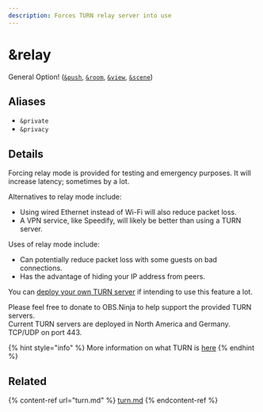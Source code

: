 ```yaml
---
description: Forces TURN relay server into use
---
```


# \&relay

General Option! ([`&push`](../source-settings/push.md), [`&room`](room.md), [`&view`](../advanced-settings/view-parameters/view.md), [`&scene`](../advanced-settings/view-parameters/scene.md))

## Aliases

* `&private`
* `&privacy`

## Details

Forcing relay mode is provided for testing and emergency purposes. It will increase latency; sometimes by a lot.

Alternatives to relay mode include:

* Using wired Ethernet instead of Wi-Fi will also reduce packet loss.
* A VPN service, like Speedify, will likely be better than using a TURN server.

Uses of relay mode include:

* Can potentially reduce packet loss with some guests on bad connections.
* Has the advantage of hiding your IP address from peers.

You can [deploy your own TURN server](https://github.com/steveseguin/obsninja/blob/master/turnserver.md) if intending to use this feature a lot.

Please feel free to donate to OBS.Ninja to help support the provided TURN servers.\
Current TURN servers are deployed in North America and Germany.\
TCP/UDP on port 443.

{% hint style="info" %}
More information on what TURN is [here](https://en.wikipedia.org/wiki/Traversal\_Using\_Relays\_around\_NAT)
{% endhint %}

## Related

{% content-ref url="turn.md" %}
[turn.md](turn.md)
{% endcontent-ref %}
